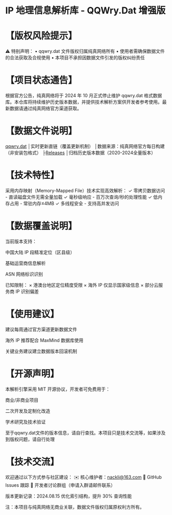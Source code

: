 # IP 地理信息解析库 - QQWry.Dat 增强版

# 【版权风险提示】
⚠️ 特别声明：
• qqwry.dat 文件版权归属纯真网络所有
• 使用者需确保数据文件的合法获取及合规使用
• 本项目不承担因数据文件引发的版权纠纷责任

# 【项目状态通告】
根据官方公告，纯真网络将于 2024 年 10 月正式停止维护 qqwry.dat 格式数据库。本仓库将持续维护历史版本数据，并提供技术解析方案供开发者参考使用。最新数据请通过纯真网络官方渠道获取。

# 【数据文件说明】
[qqwry.dat](https://raw.githubusercontent.com/nackli/qqwry/main/qqwry.dat) 
│实时更新直链（覆盖更新机制）
│数据来源：纯真网络官方每日构建（非安装包格式）
├[Releases](https://github.com/nackli/qqwry/releases)
│归档历史版本数据（2020-2024全量版本）

# 【技术特性】
采用内存映射（Memory-Mapped File）技术实现高效解析：
✓ 零拷贝数据访问 - 直读磁盘文件无需全量加载
✓ 毫秒级响应 - 百万次查询/秒的处理性能
✓ 低内存占用 - 常驻内存≤4MB
✓ 多线程安全 - 支持高并发访问

# 【数据覆盖说明】
当前版本支持：

中国大陆 IP 段精准定位（区县级）

基础运营商信息解析

ASN 网络标识识别

已知限制：
× 港澳台地区定位精度受限
× 海外 IP 仅显示国家级信息
× 部分云服务商 IP 识别偏差

# 【使用建议】

建议每周通过官方渠道更新数据文件

海外 IP 推荐配合 MaxMind 数据库使用

关键业务建议建立数据版本回滚机制

# 【开源声明】
本解析引擎采用 MIT 开源协议，开发者可免费用于：

商业/非商业项目

二次开发及定制化改造

学术研究及技术验证

至于qqwry.dat文件的版本信息，请自行查找。本项目只是技术交流等，如果涉及到版权问题，请自行处理

# 【技术交流】
欢迎通过以下方式参与社区建设：
✉️ 核心维护者：nackli@163.com
📝 GitHub Issues 跟踪
💬 开发者讨论群组（申请入群请邮件联系）

版本更新记录：2024.08.15 优化索引结构，提升 30% 查询性能

注：本项目与纯真网络无商业关联，数据文件版权归属原权利方所有。


